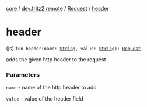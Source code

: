 [core](../../index.md) / [dev.fritz2.remote](../index.md) / [Request](index.md) / [header](./header.md)

# header

(js) `fun header(name: `[`String`](https://kotlinlang.org/api/latest/jvm/stdlib/kotlin/-string/index.html)`, value: `[`String`](https://kotlinlang.org/api/latest/jvm/stdlib/kotlin/-string/index.html)`): `[`Request`](index.md)

adds the given http header to the request

### Parameters

`name` - name of the http header to add

`value` - value of the header field